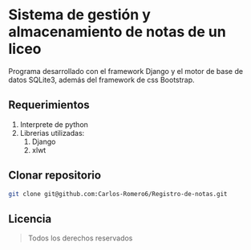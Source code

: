 # Sistema de gestión y almacenamiento de notas de un liceo

Programa desarrollado con el framework Django y el motor de base de datos SQLite3, además del framework de css Bootstrap.

## Requerimientos
1. Interprete de python
2. Librerias utilizadas:
    1. Django
    2. xlwt

## Clonar repositorio
```bash
git clone git@github.com:Carlos-Romero6/Registro-de-notas.git
```

## Licencia
> Todos los derechos reservados